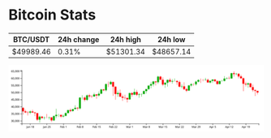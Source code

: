 # Bitcoin Stats

BTC/USDT|24h change|24h high|24h low|
|---|---|---|---|
|$49989.46|0.31%|$51301.34|$48657.14|

<img src="./chart.svg">
